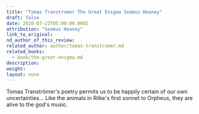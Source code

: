 ```yaml
---
title: "Tomas Transtromer The Great Enigma Seamus Heaney"
draft: false
date: 2010-07-22T05:00:00.000Z
attribution: "Seamus Heaney"
link_to_original:
nd_author_of_this_review:
related_author: author/tomas-transtromer.md
related_books:
  - book/the-great-enigma.md
description:
weight:
layout: none
---
```

Tomas Tranströmer's poetry permits us to be happily certain of our own uncertainties... Like the animals in Rilke's first sonnet to Orpheus, they are alive to the god's music.

